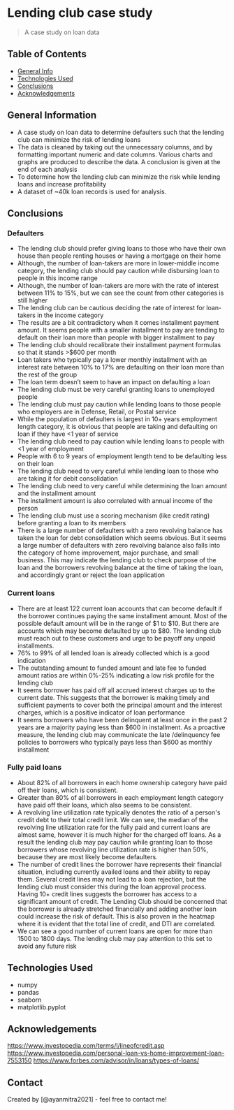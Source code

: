 # Lending club case study
> A case study on loan data 

## Table of Contents
* [General Info](#general-information)
* [Technologies Used](#technologies-used)
* [Conclusions](#conclusions)
* [Acknowledgements](#acknowledgements)

<!-- You can include any other section that is pertinent to your problem -->

## General Information
- A case study on loan data to determine defaulters such that the lending club can minimize the risk of lending loans
- The data is cleaned by taking out the unnecessary columns, and by formatting important numeric and date columns. Various charts and graphs are produced to describe the data. A conclusion is given at the end of each analysis
- To determine how the lending club can minimize the risk while lending loans and increase profitability 
- A dataset of ~40k loan records is used for analysis.

<!-- You don't have to answer all the questions - just the ones relevant to your project. -->

## Conclusions
### Defaulters 
- The lending club should prefer giving loans to those who have their own house than people renting houses or having a mortgage on their home
- Although, the number of loan-takers are more in lower-middle income category, the lending club should pay caution while disbursing loan to people in this income range
- Although, the number of loan-takers are more with the rate of interest between 11% to 15%, but we can see the count from other categories is still higher
- The lending club can be cautious deciding the rate of interest for loan-takers in the income category 
- The results are a bit contradictory when it comes installment payment amount. It seems people with a smaller installment to pay are tending to default on their loan more than people with bigger installment to pay
- The lending club should recalibrate their installment payment formulas so that it stands >$600 per month
- Loan takers who typically pay a lower monthly installment with an interest rate between 10% to 17% are defaulting on their loan more than the rest of the group
- The loan term doesn’t seem to have an impact on defaulting a loan
- The lending club must be very careful granting loans to unemployed people
- The lending club must pay caution while lending loans to those people who employers are in Defense, Retail, or Postal service
- While the population of defaulters is largest in 10+ years employment length category, it is obvious that people are taking and defaulting on loan if they have <1 year of service
- The lending club need to pay caution while lending loans to people with <1 year of employment
- People with 6 to 9 years of employment length tend to be defaulting less on their loan
- The lending club need to very careful while lending loan to those who are taking it for debit consolidation 
- The lending club need to very careful while determining the loan amount and the installment amount 
- The installment amount is also correlated with annual income of the person
- The lending club must use a scoring mechanism (like credit rating) before granting a loan to its members 
- There is a large number of defaulters with a zero revolving balance has taken the loan for debt consolidation which seems obvious. But it seems a large number of defaulters with zero revolving balance also falls into the category of home improvement, major purchase, and small business. This may indicate the lending club to check purpose of  the loan and the borrowers revolving balance at the time of taking the loan, and accordingly grant or reject the loan application


### Current loans 
- There are at least 122 current loan accounts that can become default if the borrower continues paying the same installment amount. Most of the possible default amount will be in the range of $1 to $10. But there are accounts which may become defaulted by up to $80. The lending club must reach out to these customers and urge to be payoff any unpaid installments.  
- 76% to 99% of all lended loan is already collected which is a good indication
- The outstanding amount to funded amount and late fee to funded amount ratios are within 0%-25% indicating a low risk profile for the lending club
- It seems borrower has paid off all accrued interest charges up to the current date. This suggests that the borrower is making timely and sufficient payments to cover both the principal amount and the interest charges, which is a positive indicator of loan performance
- It seems borrowers who have been delinquent at least once in the past 2 years are a majority paying less than $600 in installment. As a proactive measure, the lending club may communicate the late /delinquency fee policies to borrowers who typically pays less than $600 as monthly installment

### Fully paid loans 
- About 82% of all borrowers in each home ownership category have paid off their loans, which is consistent.
- Greater than 80% of all borrowers in each employment length category have paid off their loans, which also seems to be consistent. 
- A revolving line utilization rate typically denotes the ratio of a person's credit debt to their total credit limit. We can see, the median of the revolving line utilization rate for the fully paid and current loans are almost same, however it is much higher for the charged off loans. As a result the lending club may pay caution while granting loan to those borrowers whose revolving line utilization rate is higher than 50%, because they are most likely become defaulters.
- The number of credit lines the borrower have represents their financial situation, including currently availed loans and their ability to repay them. Several credit lines may not lead to a loan rejection, but the lending club must consider this during the loan approval process. Having 10+ credit lines suggests the borrower has access to a significant amount of credit. The Lending Club should be concerned that the borrower is already stretched financially and adding another loan could increase the risk of default. This is also proven in the heatmap where it is evident that the total line of credit, and DTI are correlated. 
- We can see a good number of current loans are open for more than 1500 to 1800 days. The lending club may pay attention to this set to avoid any future risk

<!-- You don't have to answer all the questions - just the ones relevant to your project. -->


## Technologies Used
- numpy
- pandas
- seaborn
- matplotlib.pyplot

<!-- As the libraries versions keep on changing, it is recommended to mention the version of library used in this project -->

## Acknowledgements
https://www.investopedia.com/terms/l/lineofcredit.asp
https://www.investopedia.com/personal-loan-vs-home-improvement-loan-7553150
https://www.forbes.com/advisor/in/loans/types-of-loans/

## Contact
Created by [@ayanmitra2021] - feel free to contact me!


<!-- Optional -->
<!-- ## License -->
<!-- This project is open source and available under the [... License](). -->

<!-- You don't have to include all sections - just the one's relevant to your project -->
